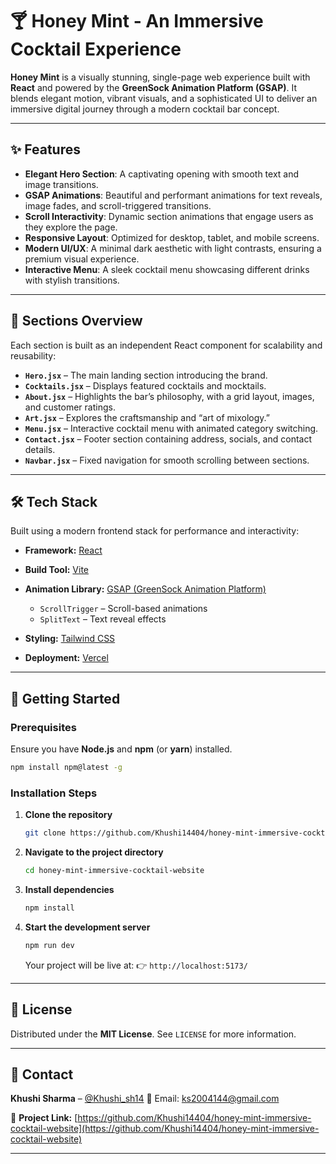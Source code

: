 # 🍸 **Honey Mint - An Immersive Cocktail Experience**

**Honey Mint** is a visually stunning, single-page web experience built with **React** and powered by the **GreenSock Animation Platform (GSAP)**.
It blends elegant motion, vibrant visuals, and a sophisticated UI to deliver an immersive digital journey through a modern cocktail bar concept.

---

## ✨ Features

- **Elegant Hero Section**: A captivating opening with smooth text and image transitions.
- **GSAP Animations**: Beautiful and performant animations for text reveals, image fades, and scroll-triggered transitions.
- **Scroll Interactivity**: Dynamic section animations that engage users as they explore the page.
- **Responsive Layout**: Optimized for desktop, tablet, and mobile screens.
- **Modern UI/UX**: A minimal dark aesthetic with light contrasts, ensuring a premium visual experience.
- **Interactive Menu**: A sleek cocktail menu showcasing different drinks with stylish transitions.

---

## 📂 Sections Overview

Each section is built as an independent React component for scalability and reusability:

- **`Hero.jsx`** – The main landing section introducing the brand.
- **`Cocktails.jsx`** – Displays featured cocktails and mocktails.
- **`About.jsx`** – Highlights the bar’s philosophy, with a grid layout, images, and customer ratings.
- **`Art.jsx`** – Explores the craftsmanship and “art of mixology.”
- **`Menu.jsx`** – Interactive cocktail menu with animated category switching.
- **`Contact.jsx`** – Footer section containing address, socials, and contact details.
- **`Navbar.jsx`** – Fixed navigation for smooth scrolling between sections.

---

## 🛠️ Tech Stack

Built using a modern frontend stack for performance and interactivity:

- **Framework:** [React](https://reactjs.org/)
- **Build Tool:** [Vite](https://vitejs.dev/)
- **Animation Library:** [GSAP (GreenSock Animation Platform)](https://gsap.com/)

  - `ScrollTrigger` – Scroll-based animations
  - `SplitText` – Text reveal effects

- **Styling:** [Tailwind CSS](https://tailwindcss.com/)
- **Deployment:** [Vercel](https://vercel.com/)

---

## 🚀 Getting Started

### Prerequisites

Ensure you have **Node.js** and **npm** (or **yarn**) installed.

```bash
npm install npm@latest -g
```

### Installation Steps

1. **Clone the repository**

   ```bash
   git clone https://github.com/Khushi14404/honey-mint-immersive-cocktail-website.git
   ```

2. **Navigate to the project directory**

   ```bash
   cd honey-mint-immersive-cocktail-website
   ```

3. **Install dependencies**

   ```bash
   npm install
   ```

4. **Start the development server**

   ```bash
   npm run dev
   ```

   Your project will be live at:
   👉 `http://localhost:5173/`

---

## 📜 License

Distributed under the **MIT License**.
See `LICENSE` for more information.

---

## 📧 Contact

**Khushi Sharma** – [@Khushi_sh14](https://x.com/Khushi_sh14)
📩 Email: [ks2004144@gmail.com](mailto:ks2004144@gmail.com)

🔗 **Project Link:** [https://github.com/Khushi14404/honey-mint-immersive-cocktail-website](https://github.com/Khushi14404/honey-mint-immersive-cocktail-website)

---
